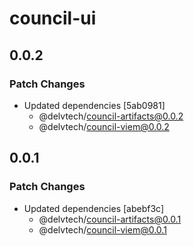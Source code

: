# council-ui

## 0.0.2

### Patch Changes

- Updated dependencies [5ab0981]
  - @delvtech/council-artifacts@0.0.2
  - @delvtech/council-viem@0.0.2

## 0.0.1

### Patch Changes

- Updated dependencies [abebf3c]
  - @delvtech/council-artifacts@0.0.1
  - @delvtech/council-viem@0.0.1
